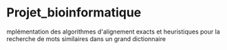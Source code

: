 # Projet_bioinformatique
mplémentation des algorithmes d'alignement exacts et heuristiques pour la recherche de mots similaires dans un grand dictionnaire
